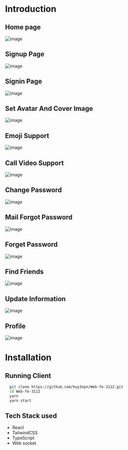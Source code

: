 
# Introduction

## Home page

![image](/src/images/chatpage.png)

## Signup Page

![image](/src/images/signup.png)

## Signin Page

![image](/src/images/login.png)

## Set Avatar And Cover Image

![image](/src/images/setavarta.png)

## Emoji Support

![image](/src/images/emoji.png)

## Call Video Support

![image](/src/images/callvideo.png)

## Change Password

![image](/src/images/changepass.png)

## Mail Forgot Password

![image](/src/images/mailforgetpass.png)

## Forget Password

![image](/src/images/resetpass.png)

## Find Friends

![image](/src/images/Finduser.png)

## Update Information

![image](/src/images/updateinfor.png)

## Profile

![image](/src/images/profile.png)

# Installation

## Running Client

```bash
  git clone https://github.com/huy3npn/Web-fe-3112.git
  cd Web-fe-3112
  yarn
  yarn start
```

## Tech Stack used

- React
- TailwindCSS
- TypeScript
- Web socket
